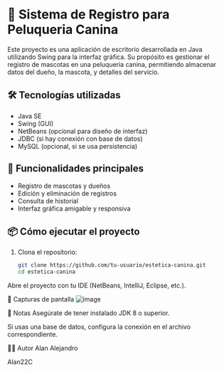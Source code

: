 # 🐶 Sistema de Registro para Peluqueria Canina

Este proyecto es una aplicación de escritorio desarrollada en Java utilizando Swing para la interfaz gráfica. Su propósito es gestionar el registro de mascotas en una peluqueria canina,
permitiendo almacenar datos del dueño, la mascota, y detalles del servicio.

## 🛠️ Tecnologías utilizadas

- Java SE
- Swing (GUI)
- NetBeans (opcional para diseño de interfaz)
- JDBC (si hay conexión con base de datos)
- MySQL (opcional, si se usa persistencia)

## 🎯 Funcionalidades principales

- Registro de mascotas y dueños
- Edición y eliminación de registros
- Consulta de historial
- Interfaz gráfica amigable y responsiva

## 📦 Cómo ejecutar el proyecto

1. Clona el repositorio:
   ```bash
   git clone https://github.com/tu-usuario/estetica-canina.git
   cd estetica-canina
Abre el proyecto con tu IDE (NetBeans, IntelliJ, Eclipse, etc.).

📸 Capturas de pantalla
![image](https://github.com/user-attachments/assets/d862b278-d689-4369-8cf0-fad13e8cbe37)


📌 Notas
Asegúrate de tener instalado JDK 8 o superior.

Si usas una base de datos, configura la conexión en el archivo correspondiente.

👨‍💻 Autor
Alan Alejandro

Alan22C
